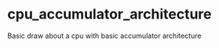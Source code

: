 cpu_accumulator_architecture
============================

Basic draw about a cpu with basic accumulator architecture
